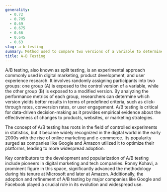```yaml
---
generality:
  - 0.72
  - 0.705
  - 0.69
  - 0.675
  - 0.66
  - 0.645
  - 0.63
slug: a-b-testing
summary: Method used to compare two versions of a variable to determine which one performs better in achieving a specific outcome.
title: A-B Testing
---
```


A/B testing, also known as split testing, is an experimental approach commonly used in digital marketing, product development, and user experience research. It involves randomly assigning participants into two groups: one group (A) is exposed to the control version of a variable, while the other group (B) is exposed to a modified version. By analyzing the performance metrics of each group, researchers can determine which version yields better results in terms of predefined criteria, such as click-through rates, conversion rates, or user engagement. A/B testing is critical for data-driven decision-making as it provides empirical evidence about the effectiveness of changes to products, websites, or marketing strategies.

The concept of A/B testing has roots in the field of controlled experiments in statistics, but it became widely recognized in the digital world in the early 2000s with the rise of online marketing and e-commerce. Its popularity surged as companies like Google and Amazon utilized it to optimize their platforms, leading to more widespread adoption.

Key contributors to the development and popularization of A/B testing include pioneers in digital marketing and tech companies. Ronny Kohavi, a prominent figure in this space, significantly advanced the methodology during his tenure at Microsoft and later at Amazon. Additionally, the adoption and refinement of A/B testing by major companies like Google and Facebook played a crucial role in its evolution and widespread use.

